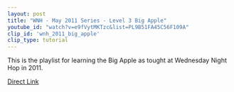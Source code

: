 ```yaml
---
layout: post
title: "WNH - May 2011 Series - Level 3 Big Apple"
youtube_id: "watch?v=e9fVytMKTzc&list=PL9B51FA45C56F109A"
clip_id: 'wnh_2011_big_apple'
clip_type: tutorial
---
```


This is the playlist for learning the Big Apple as tought at Wednesday Night Hop in 2011.

[Direct Link](https://www.youtube.com/watch?v=e9fVytMKTzc&list=PL9B51FA45C56F109A)